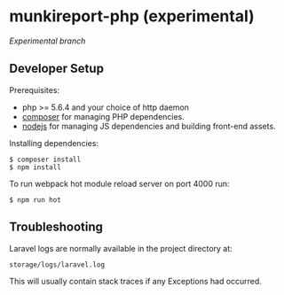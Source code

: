 # munkireport-php (experimental) #

*Experimental branch*

## Developer Setup ##

Prerequisites:

- php >= 5.6.4 and your choice of http daemon
- [composer](https://getcomposer.org/download/) for managing PHP
  dependencies.
- [nodejs](https://nodejs.org) for managing JS dependencies and
  building front-end assets.

Installing dependencies:

    $ composer install
    $ npm install
    
To run webpack hot module reload server on port 4000 run:

    $ npm run hot
    
## Troubleshooting ##

Laravel logs are normally available in the project directory at:

    storage/logs/laravel.log
    
This will usually contain stack traces if any Exceptions had occurred.

